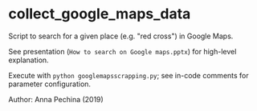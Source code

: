 # collect_google_maps_data

Script to search for a given place (e.g. "red cross") in Google Maps.

See presentation (`How to search on Google maps.pptx`) for high-level explanation.

Execute with `python googlemapsscrapping.py`; see in-code comments for parameter configuration.

Author: Anna Pechina (2019)
